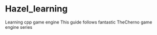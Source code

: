 # Hazel_learning
Learning cpp game engine
This guide follows fantastic TheCherno game engine series
